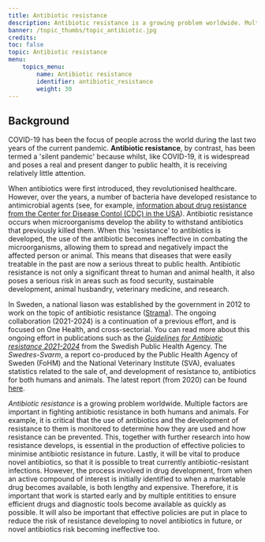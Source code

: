 ```yaml
---
title: Antibiotic resistance
description: Antibiotic resistance is a growing problem worldwide. Multiple factors are important in fighting antibiotic resistance in both humans and animals. For example, it is critical that the use of antibiotics and the development of resistance to them is monitored to determine how they are used and how resistance can be prevented. This, together with further research into how resistance develops, is essential in the production of effective policies to minimise antibiotic resistance in future. 
banner: /topic_thumbs/topic_antibiotic.jpg
credits:
toc: false
topic: Antibiotic resistance
menu:
    topics_menu:
        name: Antibiotic resistance
        identifier: antibiotic_resistance
        weight: 30
---
```


## Background

COVID-19 has been the focus of people across the world during the last two years of the current pandemic. **Antibiotic resistance**, by contrast, has been termed a 'silent pandemic' because whilst, like COVID-19, it is widespread and poses a real and present danger to public health, it is receiving relatively little attention.

When antibiotics were first introduced, they revolutionised healthcare. However, over the years, a number of bacteria have developed resistance to antimicrobial agents (see, for example, [information about drug resistance from the Center for Disease Contol (CDC) in the USA](https://www.cdc.gov/drugresistance/about.html)). Antibiotic resistance occurs when microorganisms develop the ability to withstand antibiotics that previously killed them. When this 'resistance' to antibiotics is developed, the use of the antibiotic becomes ineffective in combating the microorganisms, allowing them to spread and negatively impact the affected person or animal. This means that diseases that were easily treatable in the past are now a serious threat to public health. Antibiotic resistance is not only a significant threat to human and animal health, it also poses a serious risk in areas such as food security, sustainable development, animal husbandry, veterinary medicine, and research.

In Sweden, a national liason was established by the government in 2012 to work on the topic of antibiotic resistance ([Strama](https://strama.se/)). The ongoing collaboration (2021-2024) is a continuation of a previous effort, and is focused on One Health, and cross-sectorial. You can read more about this ongoing effort in publications such as the [*Guidelines for Antibiotic resistance 2021-2024*](https://www.folkhalsomyndigheten.se/publicerat-material/publikationsarkiv/t/tvarsektoriell-handlingsplan-mot-antibiotikaresistens-20212024/) from the Swedish Public Health Agency. The *Swedres-Svarm*, a report co-produced by the Public Health Agency of Sweden (FoHM) and the National Veterinary Institute (SVA), evaluates statistics related to the sale of, and development of resistance to, antibiotics for both humans and animals. The latest report (from 2020) can be found [here](https://www.sva.se/media/8d9678c390929e9/swedres_svarm_2020.pdf).

*Antibiotic resistance* is a growing problem worldwide. Multiple factors are important in fighting antibiotic resistance in both humans and animals. For example, it is critical that the use of antibiotics and the development of resistance to them is monitored to determine how they are used and how resistance can be prevented. This, together with further research into how resistance develops, is essential in the production of effective policies to minimise antibiotic resistance in future. Lastly, it will be vital to produce novel antibiotics, so that it is possible to treat currently antibiotic-resistant infections. However, the process involved in drug development, from when an active compound of interest is initially identified to when a marketable drug becomes available, is both lengthy and expensive. Therefore, it is important that work is started early and by multiple entitities to ensure efficient drugs and diagnostic tools become available as quickly as possible. It will also be important that effective policies are put in place to reduce the risk of resistance developing to novel antibiotics in future, or novel antibiotics risk becoming ineffective too.

